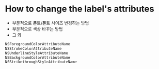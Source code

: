# How to change the label's attributes

  - 부분적으로 폰트/폰트 사이즈 변경하는 방법
  - 부분적으로 색상 바꾸는 방법
  - 그 외 
```swift
NSForegroundColorAttributeName
NSStrokeColorAttributeName
NSUnderlineStyleAttributeName
NSBackgroundColorAttributeName
NSStrikethroughStyleAttributeName
```

